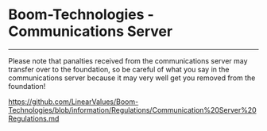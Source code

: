 
# Boom-Technologies - Communications Server

----------------------------------------------------------

Please note that panalties received from the communications server may transfer over to the foundation, so be careful of what you say in the communications server because it may very well get you removed from the foundation! 

https://github.com/LinearValues/Boom-Technologies/blob/information/Regulations/Communication%20Server%20Regulations.md
